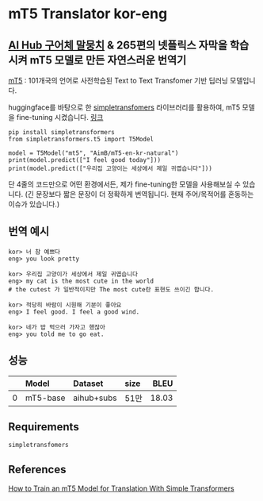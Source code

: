 # mT5 Translator kor-eng
[AI Hub 구어체 말뭉치](https://aihub.or.kr/aidata/87) & 265편의 넷플릭스 자막을 학습시켜 mT5 모델로 만든 자연스러운 번역기
---
[mT5](https://arxiv.org/abs/2010.11934) : 101개국의 언어로 사전학습된 Text to Text Transfomer 기반 딥러닝 모델입니다. 

huggingface를 바탕으로 한 [simpletransfomers](https://github.com/ThilinaRajapakse/simpletransformers) 라이브러리를 활용하여, 
mT5 모델을 fine-tuning 시켰습니다. [링크](https://huggingface.co/AimB/mT5-en-kr-natural)
```
pip install simpletransformers
from simpletransformers.t5 import T5Model

model = T5Model("mt5", "AimB/mT5-en-kr-natural")
print(model.predict(["I feel good today"]))
print(model.predict(["우리집 고양이는 세상에서 제일 귀엽습니다"]))
```
단 4줄의 코드만으로 어떤 환경에서든, 제가 fine-tuning한 모델을 사용해보실 수 있습니다.
(긴 문장보다 짧은 문장이 더 정확하게 번역됩니다. 현재 주어/목적어를 혼동하는 이슈가 있습니다.)

## 번역 예시
```
kor> 너 참 예쁘다 
eng> you look pretty 
```
```
kor> 우리집 고양이가 세상에서 제일 귀엽습니다
eng> my cat is the most cute in the world 
# the cutest 가 일반적이지만 The most cute란 표현도 쓰이긴 합니다.
```
```
kor> 적당히 바람이 시원해 기분이 좋아요
eng> I feel good. I feel a good wind.
```
```
kor> 네가 밥 먹으러 가자고 했잖아
eng> you told me to go eat.
```

## 성능
|    | Model    | Dataset    | size   |   BLEU |
|---:|:---------|:-----------|:-------|-------:|
|  0 | mT5-base | aihub+subs | 51만   |  18.03 |

## Requirements
```
simpletransfomers
```

## References
[How to Train an mT5 Model for Translation With Simple Transformers](https://towardsdatascience.com/how-to-train-an-mt5-model-for-translation-with-simple-transformers-30ba5fa66c5f)
